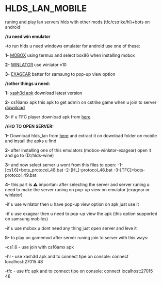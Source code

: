 # HLDS_LAN_MOBILE
runing and play lan servers hlds with other mods (tfc/cstrike/hl)+bots  on android

 **//u need win emulator**
 
 -to run hlds u need windows emulater for android use one of these:

**1-** [MOBOX](https://github.com/olegos2/mobox) using termux and select box86 when installing mobox

**2-** [WINLATOR](https://github.com/brunodev85/winlator) use winlator v10

**3-** [EXAGEAR](https://github.com/XHYN-PH/exagear-302) batter for samsung to pop-up view option

**//other things u need:**

**1-** [xash3d apk](https://github.com/FWGS/xash3d-fwgs) download latest version

**2-** cs16amx apk this apk to get admin on cstrike game when u join to server [download](https://github.com/FWGS/xash3d-fwgs)

**3-** if u TFC player download apk from [here](https://github.com/Velaron/tf15-client)

**//HO TO OPEN SERVER:**

**1-** Download hlds_lan from [here](https://github.com/Velaron/tf15-client) and extract it on download folder on mobile and install the apks u find

**2-** after installing one of this emulators (mobox-winlator-exagear) open it and go to (D:/hlds-wine)

**3-** and now select server u wont from this files to open:
  -1-[cs1.6]+bots_protocol_48.bat
  -2-[HL]-protocol_48.bat
  -3-[TFC]+bots-protocol_49.bat

**4-** this part is ⚠️ importan: after selecting the server and server runing u need to make the server runing on pop-up view on emulator (exagear or winlator)
 
 -if u use winlator then u have pop-up view option on apk just use it

 -if u use exagear then u need to pop-up view the apk (this option supported on samsung mobiles)
 
 -if u use mobox u dont need any thing just open server and leve it
 
**5-** to play on gamemod after server runing join to server with this ways:

 -cs1.6 - use join with cs16amx apk

 -hl - use xash3d apk and to connect tipe on console: connect localhost:27015 48

 -tfc - use tfc apk and to connect tipe on console: connect localhost:27015 48
